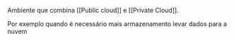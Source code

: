 Ambiente que combina [[Public cloud]] e [[Private Cloud]].

Por exemplo quando é necessário mais armazenamento levar dados para a nuvem